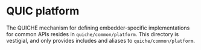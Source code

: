 # QUIC platform

The QUICHE mechanism for defining embedder-specific implementations for common
APIs resides in `quiche/common/platform`. This directory is vestigial, and only
provides includes and aliases to `quiche/common/platform`.
